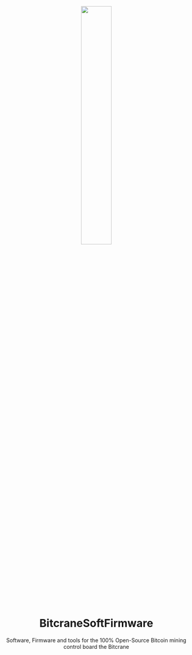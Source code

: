 <p align="center">
  <img src="https://github.com/BeeEvolved/CraneWare/blob/main/images/craneware2.png" style="width: 40%;" >
</p>

<h1 align="center">BitcraneSoftFirmware</h1>

<p align="center">
  Software, Firmware and tools for the 100% Open-Source Bitcoin mining control board the Bitcrane
</p>
